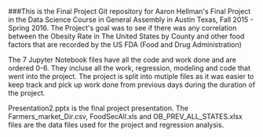 ###This is the Final Project Git repository for Aaron Hellman's Final Project in the Data Science Course in General Assembly in Austin Texas, Fall 2015 - Spring 2016.
The Project's goal was to see if there was any correlation between the Obesity Rate in The United States by County and other food factors that are recorded by the US FDA (Food and Drug Administration)

The 7 Jupyter Notebook files have all the code and work done and are ordered 0-6. 
They incluse all the work, regression, modeling and code that went into the project.
The project is split into mutiple files as it was easier to keep track and pick up work done from previous days during the duration of the project.

Presentation2.pptx is the final project presentation. 
The Farmers_market_Dir.csv, FoodSecAll.xls and OB_PREV_ALL_STATES.xlsx files are the data files used for the project and regression analysis. 
